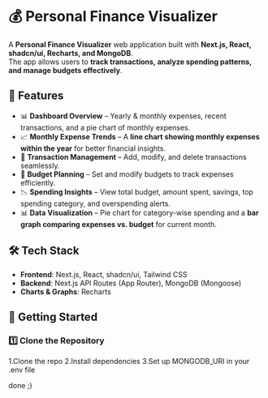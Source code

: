 # 💰 Personal Finance Visualizer

A **Personal Finance Visualizer** web application built with **Next.js, React, shadcn/ui, Recharts, and MongoDB**.  
The app allows users to **track transactions, analyze spending patterns, and manage budgets effectively**.

## 🚀 Features
- 📊 **Dashboard Overview** – Yearly & monthly expenses, recent transactions, and a pie chart of monthly expenses.  
- 📈 **Monthly Expense Trends** – A **line chart showing monthly expenses within the year** for better financial insights.  
- 💸 **Transaction Management** – Add, modify, and delete transactions seamlessly.  
- 🎯 **Budget Planning** – Set and modify budgets to track expenses efficiently.  
- 📉 **Spending Insights** – View total budget, amount spent, savings, top spending category, and overspending alerts.  
- 📊 **Data Visualization** – Pie chart for category-wise spending and a **bar graph comparing expenses vs. budget** for current month.  

## 🛠️ Tech Stack
- **Frontend**: Next.js, React, shadcn/ui, Tailwind CSS  
- **Backend**: Next.js API Routes (App Router), MongoDB (Mongoose)  
- **Charts & Graphs**: Recharts  

## 🔧 Getting Started

### 1️⃣ Clone the Repository
1.Clone the repo
2.Install dependencies
3.Set up MONGODB_URI in your .env file

done ;)
